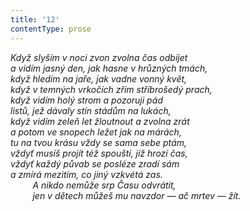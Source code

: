 ```yaml
---
title: '12'
contentType: prose
---
```


<section>

_Když slyším v noci zvon zvolna čas odbíjet  
a vidím jasný den, jak hasne v hrůzných tmách,  
když hledím na jaře, jak vadne vonný květ,  
když v temných vrkočích zřím stříbrošedý prach,  
když vidím holý strom a pozoruji pád  
listů, jež dávaly stín stádům na lukách,  
když vidím zeleň let žloutnout a zvolna zrát  
a potom ve snopech ležet jak na márách,  
tu na tvou krásu vždy se sama sebe ptám,  
vždyť musíš projít též spouští, jíž hrozí čas,  
vždyť každý půvab se posléze zradí sám  
a zmírá mezitím, co jiný vzkvétá zas.  
         A nikdo nemůže srp Času odvrátit,  
         jen v dětech můžeš mu navzdor — ač mrtev — žít._

</section>
